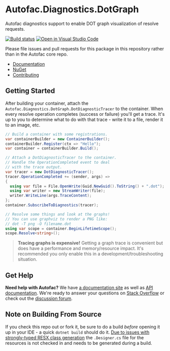 # Autofac.Diagnostics.DotGraph

Autofac diagnostics support to enable DOT graph visualization of resolve requests.

[![Build status](https://ci.appveyor.com/api/projects/status/asqnmv0qa7m43oy0/branch/develop?svg=true)](https://ci.appveyor.com/project/Autofac/autofac-diagnostics-dotgraph/branch/develop) [![Open in Visual Studio Code](https://open.vscode.dev/badges/open-in-vscode.svg)](https://open.vscode.dev/autofac/Autofac.Diagnostics.DotGraph)

Please file issues and pull requests for this package in this repository rather than in the Autofac core repo.

- [Documentation](https://autofac.readthedocs.io/)
- [NuGet](https://www.nuget.org/packages/Autofac.Diagnostics.DotGraph)
- [Contributing](https://autofac.readthedocs.io/en/latest/contributors.html)

## Getting Started

After building your container, attach the `Autofac.Diagnostics.DotGraph.DotDiagnosticTracer` to the container. When every resolve operation completes (success or failure) you'll get a trace. It's up to you to determine what to do with that trace - write it to a file, render it to an image, etc.

```c#
// Build a container with some registrations.
var containerBuilder = new ContainerBuilder();
containerBuilder.Register(ctx => "Hello");
var container = containerBuilder.Build();

// Attach a DotDiagnosticTracer to the container.
// Handle the OperationCompleted event to deal
// with the trace output.
var tracer = new DotDiagnosticTracer();
tracer.OperationCompleted += (sender, args) =>
{
  using var file = File.OpenWrite(Guid.NewGuid().ToString() + ".dot");
  using var writer = new StreamWriter(file);
  writer.WriteLine(args.TraceContent);
};
container.SubscribeToDiagnostics(tracer);

// Resolve some things and look at the graphs!
// You can use graphviz to render a PNG like:
// dot -T png -O filename.dot
using var scope = container.BeginLifetimeScope();
scope.Resolve<string>();
```

> **Tracing graphs is expensive!** Getting a graph trace is convenient but does have a performance and memory/resource impact. It's recommended you only enable this in a development/troubleshooting situation.

## Get Help

**Need help with Autofac?** We have [a documentation site](https://autofac.readthedocs.io/) as well as [API documentation](https://autofac.org/apidoc/). We're ready to answer your questions on [Stack Overflow](https://stackoverflow.com/questions/tagged/autofac) or check out the [discussion forum](https://groups.google.com/forum/#forum/autofac).

## Note on Building From Source

If you check this repo out or fork it, be sure to do a build _before_ opening it up in your IDE - a quick `dotnet build` should do it. [Due to issues with strongly-typed RESX class generation](https://github.com/dotnet/msbuild/issues/4751) the `.Designer.cs` file for the resources is not checked in and needs to be generated during a build.
